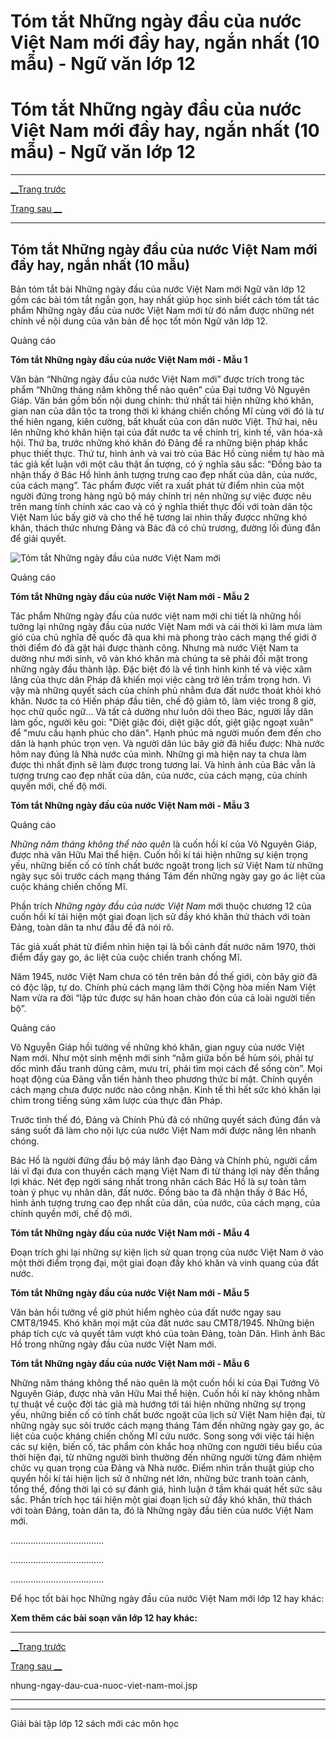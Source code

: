 # Tóm tắt Những ngày đầu của nước Việt Nam mới đầy hay, ngắn nhất (10 mẫu) - Ngữ văn lớp 12

# Tóm tắt Những ngày đầu của nước Việt Nam mới đầy hay, ngắn nhất (10 mẫu) - Ngữ văn lớp 12

* * *

[__Trang trước](https://vietjack.com/soan-van-lop-12/nhung-ngay-dau-cua-nuoc-viet-nam-moi.jsp)

[Trang sau __](https://vietjack.com/soan-van-lop-12/nhung-ngay-dau-cua-nuoc-viet-nam-moi.jsp)

* * *

## Tóm tắt Những ngày đầu của nước Việt Nam mới đầy hay, ngắn nhất (10 mẫu)

Bản tóm tắt bài Những ngày đầu của nước Việt Nam mới Ngữ văn lớp 12 gồm các bài tóm tắt ngắn gọn, hay nhất giúp học sinh biết cách tóm tắt tác phẩm Những ngày đầu của nước Việt Nam mới từ đó nắm được những nét chính về nội dung của văn bản để học tốt môn Ngữ văn lớp 12.

Quảng cáo

**Tóm tắt Những ngày đầu của nước Việt Nam mới - Mẫu 1**

Văn bản “Những ngày đầu của nước Việt Nam mới” được trích trong tác phẩm “Những tháng năm không thể nào quên” của Đại tướng Võ Nguyên Giáp. Văn bản gồm bốn nội dung chính: thứ nhất tái hiện những khó khăn, gian nan của dân tộc ta trong thời kì kháng chiến chống Mĩ cùng với đó là tư thế hiên ngang, kiên cường, bất khuất của con dân nước Việt. Thứ hai, nêu lên những khó khăn hiện tại của đất nước ta về chính trị, kinh tế, văn hóa-xã hội. Thứ ba, trước những khó khăn đó Đảng đề ra những biện pháp khắc phục thiết thực. Thứ tư, hình ảnh và vai trò của Bác Hồ cùng niềm tự hào mà tác giả kết luận với một câu thật ấn tượng, có ý nghĩa sâu sắc: “Đồng bào ta nhận thấy ở Bác Hồ hình ảnh tượng trưng cao đẹp nhất của dân, của nước, của cách mạng”. Tác phẩm được viết ra xuất phát từ điểm nhìn của một người đứng trong hàng ngũ bộ máy chính trị nên những sự việc được nêu trên mang tính chính xác cao và có ý nghĩa thiết thực đối với toàn dân tộc Việt Nam lúc bấy giờ và cho thế hệ tương lai nhìn thấy đượcc những khó khăn, thách thức nhưng Đảng và Bác đã có chủ trương, đường lối đúng đắn để giải quyết.

![Tóm tắt Những ngày đầu của nước Việt Nam mới](https://vietjack.com/soan-van-lop-12/images/tom-tat-nhung-ngay-dau-cua-nuoc-viet-nam-moi-abs2.png)

Quảng cáo

**Tóm tắt Những ngày đầu của nước Việt Nam mới - Mẫu 2**

Tác phẩm Những ngày đầu của nước việt nam mới chi tiết là những hồi tưởng lại những ngày đầu của nước Việt Nam mới và cái thời kì làm mưa làm gió của chủ nghĩa đế quốc đã qua khi mà phong trào cách mạng thế giới ở thời điểm đó đã gặt hái được thành công. Nhưng mà nước Việt Nam ta dường như mới sinh, vô vàn khó khăn mà chúng ta sẽ phải đối mặt trong những ngày đầu thành lập. Đặc biệt đó là về tình hình kinh tế và việc xâm lăng của thực dân Pháp đã khiến mọi việc càng trở lên trầm trọng hơn. Vì vậy mà những quyết sách của chính phủ nhằm đưa đất nước thoát khỏi khó khăn. Nước ta có Hiến pháp đầu tiên, chế độ giảm tô, làm việc trong 8 giờ, học chữ quốc ngữ... Và tất cả dường như luôn dõi theo Bác, người lấy dân làm gốc, người kêu goi: "Diệt giặc đói, diệt giặc dốt, giệt giặc ngoạt xuân" để "mưu cầu hạnh phúc cho dân". Hạnh phúc mà người muốn đem đến cho dân là hạnh phúc trọn vẹn. Và người dân lúc bây giờ đã hiểu được: Nhà nước hôm nay đúng là Nhà nước của mình. Những gì mà hiện nay ta chưa làm được thì nhất định sẽ làm được trong tương lai. Và hình ảnh của Bác vẫn là tượng trưng cao đẹp nhất của dân, của nước, của cách mạng, của chính quyền mới, chế độ mới.

**Tóm tắt Những ngày đầu của nước Việt Nam mới - Mẫu 3**

Quảng cáo

_Những năm tháng không thể nào quên_ là cuốn hồi kí của Võ Nguyên Giáp, được nhà văn Hữu Mai thể hiện. Cuốn hồi kí tái hiện những sự kiện trọng yếu, những biến cố có tính chất bước ngoặt trong lịch sử Việt Nam từ những ngày sục sôi trước cách mạng tháng Tám đến những ngày gay go ác liệt của cuộc kháng chiến chống Mĩ.

Phần trích _Những ngày đầu của nước Việt Nam_ mới thuộc chương 12 của cuốn hồi kí tái hiện một giai đoạn lịch sử đầy khó khăn thử thách với toàn Đảng, toàn dân ta như đầu đề đã nói rõ.

Tác giả xuất phát từ điểm nhìn hiện tại là bối cảnh đất nước năm 1970, thời điểm đầy gay go, ác liệt của cuộc chiến tranh chống Mĩ. 

Năm 1945, nước Việt Nam chưa có tên trên bản đồ thế giới, còn bây giờ đã có độc lập, tự do. Chính phủ cách mạng lâm thời Cộng hòa miền Nam Việt Nam vừa ra đời “lập tức được sự hân hoan chào đón của cả loài người tiến bộ”.

Quảng cáo

Võ Nguyễn Giáp hồi tưởng về những khó khăn, gian nguy của nước Việt Nam mới. Như một sinh mệnh mới sinh “nằm giữa bốn bề hùm sói, phải tự dốc mình đấu tranh dũng cảm, mưu trí, phải tìm mọi cách để sống còn”. Mọi hoạt động của Đảng vẫn tiến hành theo phương thức bí mật. Chính quyền cách mạng chưa được nước nào công nhận. Kinh tế thì hết sức khó khăn lại chìm trong tiếng súng xâm lược của thực đân Pháp.

Trước tình thế đó, Đảng và Chính Phủ đã có những quyết sách đúng đắn và sáng suốt đã làm cho nội lực của nước Việt Nam mới được nâng lên nhanh chóng.

Bác Hồ là người đứng đầu bộ máy lãnh đạo Đảng và Chính phủ, người cầm lái vĩ đại đưa con thuyền cách mạng Việt Nam đi từ tháng lợi này đến thắng lợi khác. Nét đẹp ngời sáng nhất trong nhân cách Bác Hồ là sự toàn tâm toàn ý phục vụ nhân dân, đất nước. Đồng bào ta đã nhận thấy ở Bác Hồ, hình ảnh tượng trưng cao đẹp nhất của dân, của nước, của cách mạng, của chính quyền mới, chế độ mới.

**Tóm tắt Những ngày đầu của nước Việt Nam mới - Mẫu 4**

Đoạn trích ghi lại những sự kiện lịch sử quan trọng của nước Việt Nam ở vào một thời điểm trọng đại, một giai đoạn đầy khó khăn và vinh quang của đất nước.

**Tóm tắt Những ngày đầu của nước Việt Nam mới - Mẫu 5**

Văn bản hồi tưởng về giờ phút hiểm nghèo của đất nước ngay sau CMT8/1945. Khó khăn mọi mặt của đất nước sau CMT8/1945. Những biện pháp tích cực và quyết tâm vượt khó của toàn Đảng, toàn Dân. Hình ảnh Bác Hồ trong những ngày đầu của nước Việt Nam mới.

**Tóm tắt Những ngày đầu của nước Việt Nam mới - Mẫu 6**

Những năm tháng không thể nào quên là một cuốn hồi kí của Đại Tướng Võ Nguyên Giáp, được nhà văn Hữu Mai thể hiện. Cuốn hồi kí này không nhằm tự thuật về cuộc đời tác giả mà hướng tới tái hiện những những sự trọng yếu, những biến cố có tính chất bước ngoặt của lịch sử Việt Nam hiện đại, từ những ngày sục sôi trước cách mạng tháng Tám đến những ngày gay go, ác liệt của cuộc kháng chiến chống Mĩ cứu nước. Song song với việc tái hiện các sự kiện, biến cố, tác phẩm còn khắc hoạ những con người tiêu biểu của thời hiện đại, từ những người bình thường đến những người từng đảm nhiệm chức vụ quan trọng của Đảng và Nhà nước. Điểm nhìn trần thuật giúp cho quyển hồi kí tái hiện lịch sử ở những nét lớn, những bức tranh toàn cảnh, tổng thể, đồng thời lại có sự đánh giá, hình luận ở tầm khái quát hết sức sâu sắc. Phần trích học tái hiện một giai đoạn lịch sử đầy khó khăn, thử thách với toàn Đảng, toàn dân ta, đó là Những ngày đầu tiên của nước Việt Nam mới.

.....................................

.....................................

.....................................

Để học tốt bài học Những ngày đầu của nước Việt Nam mới lớp 12 hay khác:

**Xem thêm các bài soạn văn lớp 12 hay khác:**

* * *

[__Trang trước](https://vietjack.com/soan-van-lop-12/nhung-ngay-dau-cua-nuoc-viet-nam-moi.jsp)

[Trang sau __](https://vietjack.com/soan-van-lop-12/nhung-ngay-dau-cua-nuoc-viet-nam-moi.jsp)

nhung-ngay-dau-cua-nuoc-viet-nam-moi.jsp

* * *

* * *

Giải bài tập lớp 12 sách mới các môn học
